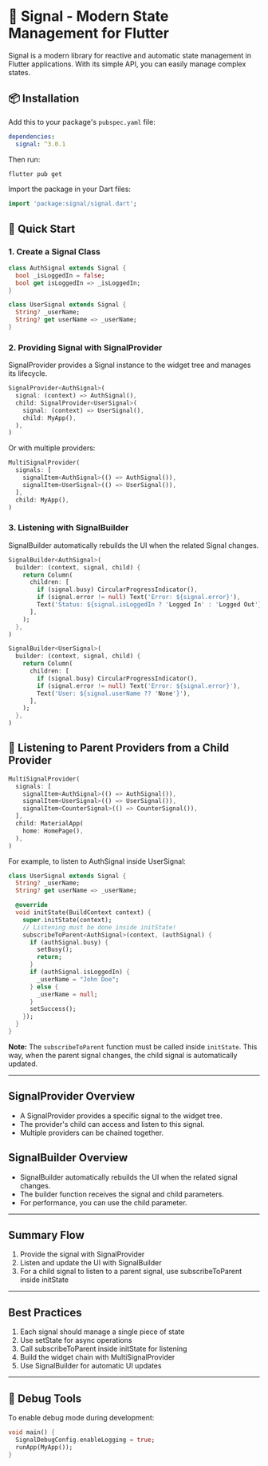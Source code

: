 # 📡 Signal - Modern State Management for Flutter

Signal is a modern library for reactive and automatic state management in Flutter applications. With its simple API, you can easily manage complex states.

## 📦 Installation

Add this to your package's `pubspec.yaml` file:

```yaml
dependencies:
  signal: ^3.0.1
```

Then run:

```bash
flutter pub get
```

Import the package in your Dart files:

```dart
import 'package:signal/signal.dart';
```

## 🚀 Quick Start

### 1. Create a Signal Class

```dart
class AuthSignal extends Signal {
  bool _isLoggedIn = false;
  bool get isLoggedIn => _isLoggedIn;
}

class UserSignal extends Signal {
  String? _userName;
  String? get userName => _userName;
}
```

### 2. Providing Signal with SignalProvider

SignalProvider provides a Signal instance to the widget tree and manages its lifecycle.

```dart
SignalProvider<AuthSignal>(
  signal: (context) => AuthSignal(),
  child: SignalProvider<UserSignal>(
    signal: (context) => UserSignal(),
    child: MyApp(),
  ),
)
```

Or with multiple providers:

```dart
MultiSignalProvider(
  signals: [
    signalItem<AuthSignal>(() => AuthSignal()),
    signalItem<UserSignal>(() => UserSignal()),
  ],
  child: MyApp(),
)
```

### 3. Listening with SignalBuilder

SignalBuilder automatically rebuilds the UI when the related Signal changes.

```dart
SignalBuilder<AuthSignal>(
  builder: (context, signal, child) {
    return Column(
      children: [
        if (signal.busy) CircularProgressIndicator(),
        if (signal.error != null) Text('Error: ${signal.error}'),
        Text('Status: ${signal.isLoggedIn ? 'Logged In' : 'Logged Out'}'),
      ],
    );
  },
)

SignalBuilder<UserSignal>(
  builder: (context, signal, child) {
    return Column(
      children: [
        if (signal.busy) CircularProgressIndicator(),
        if (signal.error != null) Text('Error: ${signal.error}'),
        Text('User: ${signal.userName ?? 'None'}'),
      ],
    );
  },
)
```

## 🧩 Listening to Parent Providers from a Child Provider

```dart
MultiSignalProvider(
  signals: [
    signalItem<AuthSignal>(() => AuthSignal()),
    signalItem<UserSignal>(() => UserSignal()),
    signalItem<CounterSignal>(() => CounterSignal()),
  ],
  child: MaterialApp(
    home: HomePage(),
  ),
)
```

For example, to listen to AuthSignal inside UserSignal:

```dart
class UserSignal extends Signal {
  String? _userName;
  String? get userName => _userName;

  @override
  void initState(BuildContext context) {
    super.initState(context);
    // Listening must be done inside initState!
    subscribeToParent<AuthSignal>(context, (authSignal) {
      if (authSignal.busy) {
        setBusy();
        return;
      }
      if (authSignal.isLoggedIn) {
        _userName = "John Doe";
      } else {
        _userName = null;
      }
      setSuccess();
    });
  }
}
```

**Note:** The `subscribeToParent` function must be called inside `initState`. This way, when the parent signal changes, the child signal is automatically updated.

---

## SignalProvider Overview

- A SignalProvider provides a specific signal to the widget tree.
- The provider's child can access and listen to this signal.
- Multiple providers can be chained together.

## SignalBuilder Overview

- SignalBuilder automatically rebuilds the UI when the related signal changes.
- The builder function receives the signal and child parameters.
- For performance, you can use the child parameter.

---

## Summary Flow

1. Provide the signal with SignalProvider
2. Listen and update the UI with SignalBuilder
3. For a child signal to listen to a parent signal, use subscribeToParent inside initState

---

## Best Practices

1. Each signal should manage a single piece of state
2. Use setState for async operations
3. Call subscribeToParent inside initState for listening
4. Build the widget chain with MultiSignalProvider
5. Use SignalBuilder for automatic UI updates

---

## 🐛 Debug Tools

To enable debug mode during development:

```dart
void main() {
  SignalDebugConfig.enableLogging = true;
  runApp(MyApp());
}
```